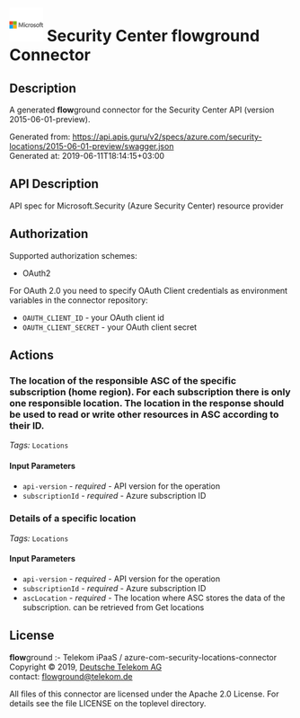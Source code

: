 # ![LOGO](logo.png) Security Center **flow**ground Connector

## Description

A generated **flow**ground connector for the Security Center API (version 2015-06-01-preview).

Generated from: https://api.apis.guru/v2/specs/azure.com/security-locations/2015-06-01-preview/swagger.json<br/>
Generated at: 2019-06-11T18:14:15+03:00

## API Description

API spec for Microsoft.Security (Azure Security Center) resource provider

## Authorization

Supported authorization schemes:
- OAuth2

For OAuth 2.0 you need to specify OAuth Client credentials as environment variables in the connector repository:
* `OAUTH_CLIENT_ID` - your OAuth client id
* `OAUTH_CLIENT_SECRET` - your OAuth client secret

## Actions

### The location of the responsible ASC of the specific subscription (home region). For each subscription there is only one responsible location. The location in the response should be used to read or write other resources in ASC according to their ID.

*Tags:* `Locations`

#### Input Parameters
* `api-version` - _required_ - API version for the operation
* `subscriptionId` - _required_ - Azure subscription ID

### Details of a specific location

*Tags:* `Locations`

#### Input Parameters
* `api-version` - _required_ - API version for the operation
* `subscriptionId` - _required_ - Azure subscription ID
* `ascLocation` - _required_ - The location where ASC stores the data of the subscription. can be retrieved from Get locations

## License

**flow**ground :- Telekom iPaaS / azure-com-security-locations-connector<br/>
Copyright © 2019, [Deutsche Telekom AG](https://www.telekom.de)<br/>
contact: flowground@telekom.de

All files of this connector are licensed under the Apache 2.0 License. For details
see the file LICENSE on the toplevel directory.

